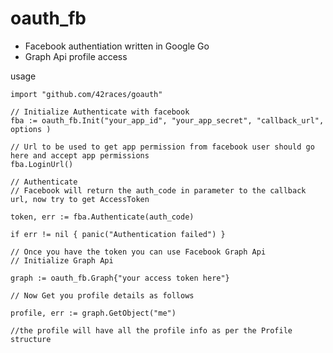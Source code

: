 oauth_fb
========

* Facebook authentiation written in Google Go
* Graph Api profile access


usage 

    import "github.com/42races/goauth"

    // Initialize Authenticate with facebook
    fba := oauth_fb.Init("your_app_id", "your_app_secret", "callback_url", options )
    
    // Url to be used to get app permission from facebook user should go here and accept app permissions
    fba.LoginUrl()
    
    // Authenticate
    // Facebook will return the auth_code in parameter to the callback url, now try to get AccessToken
    
    token, err := fba.Authenticate(auth_code)
    
    if err != nil { panic("Authentication failed") }
    
    // Once you have the token you can use Facebook Graph Api
    // Initialize Graph Api
    
    graph := oauth_fb.Graph{"your access token here"}
    
    // Now Get you profile details as follows
    
    profile, err := graph.GetObject("me")
    
    //the profile will have all the profile info as per the Profile structure
    
    
    
    
    
